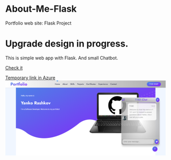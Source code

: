 # About-Me-Flask

 Portfolio web site: Flask Project

#      Upgrade design in progress.



This is simple web app with Flask. And small Chatbot.

[Check it](https://yankorashkov.pythonanywhere.com/)


[Temporary link in Azure](http://20.76.75.81:5000/)
![img.png](img.png)
